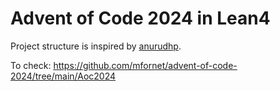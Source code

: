 # Advent of Code 2024 in Lean4

Project structure is inspired by
[anurudhp](https://github.com/anurudhp/aoc2022).


To check: https://github.com/mfornet/advent-of-code-2024/tree/main/Aoc2024
